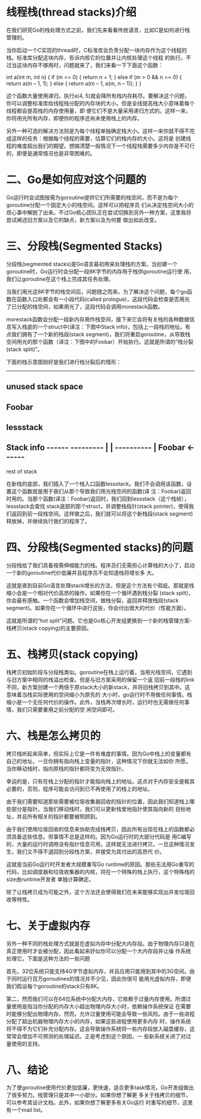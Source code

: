# 线程栈(thread stacks)介绍

在我们研究Go的栈处理方式之前，我们先来看看传统语言，比如C是如何进行栈管理的。

当你启动一个C实现的thread时，C标准库会负责分配一块内存作为这个线程的栈。标准库分配这块内存，告诉内核它的位置并让内核处理这个线程 的执行。不过当这块内存不够用时，问题就来了，我们来看一下下面这个函数：

int a(int m, int n) {
    if (m == 0) {
        return n + 1;
    } else if (m > 0 && n == 0) {
        return a(m – 1, 1);
    } else {
        return a(m – 1, a(m, n – 1));
    }
}

这个函数大量使用递归，执行a(4, 5)就会降所有栈内存耗尽。要解决这个问题，你可以调整标准库给线程栈分配的内存块的大小。但是全线提高栈大小意味着每个线程都会提高栈的内存使用量，即 便它们不是大量采用递归方式的。这样一来，你将用光所有内存，即便你的程序还尚未使用栈上的内存。

另外一种可选的解决方法则是为每个线程单独确定栈大小。这样一来你就不得不完成这样的任务：根据每个线程的需要，估算它们的栈内存的大小。这将是 创建线程的难度超出我们的期望。想搞清楚一般情况下一个线程栈需要多少内存是不可行的，即便是通常情况也是非常困难的。

# 二、Go是如何应对这个问题的
Go运行时会试图按需为goroutine提供它们所需要的栈空间，而不是为每个goroutine分配一个固定大小的栈空间。这样可以把程序员 们从决定栈空间大小的烦心事中解脱了出来。不过Go核心团队正在尝试切换到另外一种方案，这里我将尝试阐述旧方案以及它的缺点，新方案以及为何要 做出如此改变。

# 三、分段栈(Segmented Stacks)

分段栈(segmented stacks)是Go语言最初用来处理栈的方案。当创建一个goroutine时，Go运行时会分配一段8K字节的内存用于栈供goroutine运行使 用，我们让goroutine在这个栈上完成其任务处理。

当我们用光这8K字节的栈空间后，问题随之而来。为了解决这个问题，每个go函数在函数入口处都会有一小段代码(called prologue)，这段代码会检查是否用光了已分配的栈空间，如果用光了，这段代码会调用morestack函数。

morestack函数会分配一段新内存用作栈空间，接下来它会将有关栈的各种数据信息写入栈底的一个struct中(译注：下图中Stack info)，包括上一段栈的地址。有点我们拥有了一个新的栈段(stack segment)，我们将重启goroutine，从导致栈空间用光的那个函数（译注：下图中的Foobar）开始执行。这就是所谓的“栈分裂 (stack split)”。

下面的栈示意图刚好是我们进行栈分裂后的情形：

--------
unused
stack
space
--------
Foobar
--------
lessstack
--------
Stack info ------
---------       |
                |
----------      | 
Foobar    <------
----------
rest of stack


在新栈的底部，我们插入了一个栈入口函数lessstack。我们不会调用该函数，设置这个函数就是用于我们从那个导致我们用光栈空间的函数(译 注：Foobar)返回时用的。当那个函数(译注：Foobar)返回时，我们回到lessstack（这个栈帧），lessstack会查找 stack底部的那个struct，并调整栈指针(stack pointer)，使得我们返回到前一段栈空间。这样做之后，我们就可以将这个新栈段(stack segment)释放掉，并继续执行我们的程序了。

# 四、分段栈(Segmented stacks)的问题

分段栈给了我们具备按需伸缩能力的栈。程序员们无需担心计算栈的大小了，启动一个新的goroutine代价低廉并且程序员不会知道栈将增长多 大。

这就是直到目前Go语言处理stack增长的方法，但是这个方法有个瑕疵。那就是栈缩小会是一个相对代价高昂的操作。如果你在一个循环遇到栈分裂 (stack split)，你会最有感触。一个函数会增加栈空间，做栈分裂，返回并释放栈段(stack segment)。如果你在一个循环中进行这些，你会付出很大的代价（性能方面）。

这就是所谓的“hot split”问题。它也是Go核心开发组更换到一个新的栈管理方案-栈拷贝(stack copying)的主要原因。

# 五、栈拷贝(stack copying)

栈拷贝初始阶段与分段栈类似。goroutine在栈上运行着，当用光栈空间，它遇到与旧方案中相同的栈溢出检查。但是与旧方案采用的保留一个返 回前一段栈的link不同，新方案创建一个两倍于原stack大小的新stack，并将旧栈拷贝到其中。这意味着当栈实际使用的空间缩小为原先的 大小时，go运行时不用做任何事情。栈缩小是一个无任何代价的操作。此外，当栈再次增长时，运行时也无需做任何事情，我们只需要重用之前分配的空 闲空间即可。

# 六、栈是怎么拷贝的

拷贝栈听起来简单，但实际上它是一件有难度的事情。因为Go中栈上的变量都有自己的地址，一旦你拥有指向栈上变量的指针，这种情况下你就无法如你 所愿。当你移动栈时，指向原栈的指针都将变为无效指针。

幸运的是，只有在栈上分配的指针才能指向栈上的地址。这点对于内存安全是极其必要的，否则，程序可能会访问到已不再使用了的栈上的地址。

由于我们需要知道那些需要被垃圾收集器回收的指针的位置，因此我们知道栈上哪些部分是指针。当我们移动栈时，我们可以更新栈里地指针使其指向新的 目标地址，并且所有相关的指针都要被照顾到。

由于我们使用垃圾回收的信息来协助完成栈拷贝，因此所有出现在栈上的函数都必须具备这些信息。但事情不总是这样的。因为Go运行时的大部分代码是 用C编写的，大量的运行时调用没有指针信息可用，这样就无法进行拷贝。一旦这种情况发生，我们又不得不退回到分段栈方案，并接受为其付出的高昂代 价。

这就是当前Go运行时开发者大规模重写Go runtime的原因。那些无法用Go重写的代码，比如调度器和垃圾收集器的内核，将在一个特殊的栈上执行，这个特殊栈的size由runtime开发者 单独计算确定。

除了让栈拷贝成为可能之外，这个方法还会使得我们在未来能够实现出并发垃圾回收等特性。

# 七、关于虚拟内存

另外一种不同的栈处理方式就是在虚拟内存中分配大内存段。由于物理内存只是在真正使用时才会被分配，因此看起来好似你可以分配一个大内存段并让操 作系统处理它。下面是这种方法的一些问题

首先，32位系统只能支持4G字节虚拟内存，并且应用只能用到其中的3G空间。由于同时运行百万goroutines的情况并不少见，因此你很可 能用光虚拟内存，即便我们假设每个goroutine的stack只有8K。

第二，然而我们可以在64位系统中分配大内存，它依赖于过量内存使用。所谓过量使用是指当你分配的内存大小超出物理内存大小时，依赖操作系统保证 在需要时能够分配出物理内存。然而，允许过量使用可能会导致一些风险。由于一些进程分配了超出机器物理内存大小的内存，如果这些进程使用更多内存 时，操作系统将不得不为它们补充分配内存。这会导致操作系统将一些内存段放入磁盘缓存，这常常会增加不可预测的处理延迟。正是考虑到这个原因，一 些新系统关闭了对过量使用的支持。

# 八、结论

为了使goroutine使用代价更加低廉，更快速，适合更多task情况，Go开发组做出了很多努力。栈管理只是其中一小部分。如果你想了解更 多关于栈拷贝的细节，可以参考其设计文档。此外，如果你想了解更多有关Go运行 时重写的细节，这里有一个mail list。

